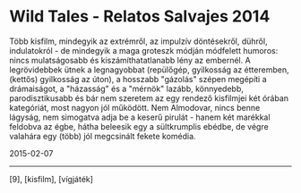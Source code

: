 # Wild Tales - Relatos Salvajes 2014

Több kisfilm, mindegyik az extrémről, az impulzív döntésekről, dühről, indulatokról - de mindegyik a maga groteszk módján módfelett humoros: nincs mulatságosabb és kiszámíthatatlanabb lény az embernél. A legrövidebbek ütnek a legnagyobbat (repülőgép, gyilkosság az étteremben, (kettős) gyilkosság az úton), a hosszabb "gázolás" szépen megépíti a drámaiságot, a "házasság" és a "mérnök" lazább, könnyedebb, parodisztikusabb és bár nem szeretem az egy rendező kisfilmjei két órában kategóriát, most nagyon jól működött. Nem Almodovar, nincs benne lágyság, nem simogatva adja be a keserű pirulát - hanem két marékkal feldobva az égbe, hátha beleesik egy a sültkrumplis ebédbe, de végre valahára egy (több) jól megcsinált fekete komédia.

2015-02-07 

----

[9], [kisfilm], [vígjáték]